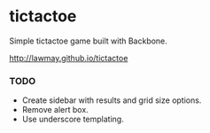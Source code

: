 tictactoe
=========
Simple tictactoe game built with Backbone.

http://lawmay.github.io/tictactoe


### TODO
* Create sidebar with results and grid size options.
* Remove alert box.
* Use underscore templating.
